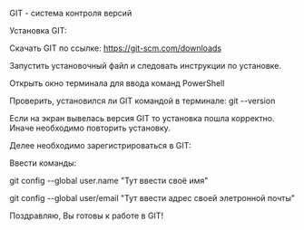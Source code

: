 GIT - система контроля версий

Установка GIT:

Скачать GIT по ссылке: https://git-scm.com/downloads

Запустить установочный файл и следовать инструкции по установке.

Открыть окно терминала для ввода команд PowerShell

Проверить, установился ли GIT командой в терминале: git --version

Если на экран вывелась версия GIT то установка пошла корректно. Иначе необходимо повторить установку.

Делее необходимо зарегистрироваться в GIT:

Ввести команды:

git config --global user.name "Тут ввести своё имя"

git config --global user/email "Тут ввести адрес своей элетронной почты"

Поздравляю, Вы готовы к работе в GIT!